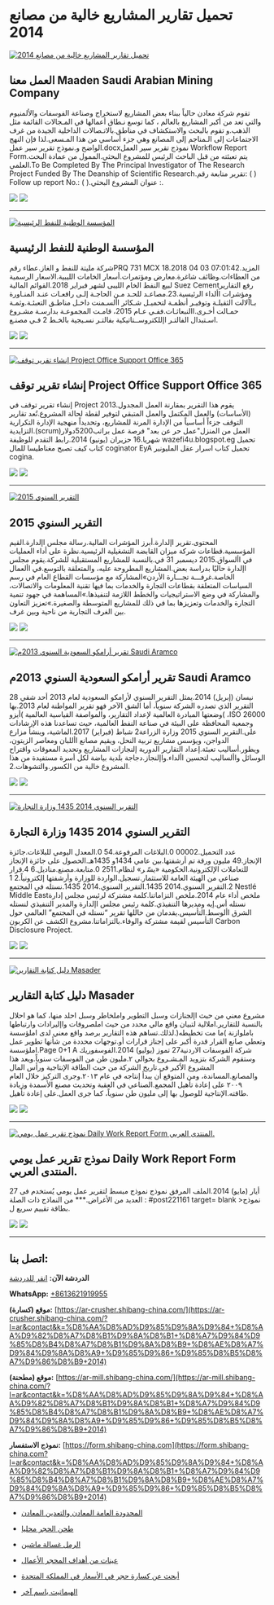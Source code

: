 # تحميل تقارير المشاريع خالية من مصانع 2014

<a href="https://swt.shibang-china.com/?l=ar&img&k=%D8%AA%D8%AD%D9%85%D9%8A%D9%84+%D8%AA%D9%82%D8%A7%D8%B1%D9%8A%D8%B1+%D8%A7%D9%84%D9%85%D8%B4%D8%A7%D8%B1%D9%8A%D8%B9+%D8%AE%D8%A7%D9%84%D9%8A%D8%A9+%D9%85%D9%86+%D9%85%D8%B5%D8%A7%D9%86%D8%B9+2014" target="_blank">![تحميل تقارير المشاريع خالية من مصانع 2014](http://static.shibang-china.com/all-800x300/93.jpg)</a>

## العمل معنا Maaden Saudi Arabian Mining Company
تقوم شركة معادن حالياً ببناء بعض المشاريع لاستخراج وصناعة الفوسفات والألمنيوم والتي تعد من أكبر المشاريع بالعالم ، كما توسع نـطاق أعمالها في المـجالات القائمة مثل الذهب.و تقوم بالبحث والاستكشاف في مناطق.بالاتـصالات الداخلية الجيدة من غرف الاجتماعات إلى الـمناجم إلى المصانع وهي جزء أساسي من هذا المـسعى.لذا فإن النهج الواضح و.نموذج تقرير سير عمل.docxنموذج تقرير سير العمل Workflow Report Form.يتم تعبئته من قبل الباحث الرئيس للمشروع البحثي.الممول من عمادة البحث العلمي.To Be Completed By The Principal Investigator of The Research Project Funded By The Deanship of Scientific Research.تقرير متابعة رقم: ( ) Follow up report No.: ( ).عنوان المشروع البحثي :.


<a href="https://whatsapp.shibangsoft.com/WhatsApp.php" target="_blank" title="WhatsApp">![](http://static.shibang-china.com/icon/whatsapp.png)</a> <a href="https://swt.shibang-china.com/?l=ar&icon&k=%D8%AA%D8%AD%D9%85%D9%8A%D9%84+%D8%AA%D9%82%D8%A7%D8%B1%D9%8A%D8%B1+%D8%A7%D9%84%D9%85%D8%B4%D8%A7%D8%B1%D9%8A%D8%B9+%D8%AE%D8%A7%D9%84%D9%8A%D8%A9+%D9%85%D9%86+%D9%85%D8%B5%D8%A7%D9%86%D8%B9+2014" target="_blank">![](http://static.shibang-china.com/icon/chat-ar.png)</a>

---

<a href="https://swt.shibang-china.com/?l=ar&img&k=%D8%AA%D8%AD%D9%85%D9%8A%D9%84+%D8%AA%D9%82%D8%A7%D8%B1%D9%8A%D8%B1+%D8%A7%D9%84%D9%85%D8%B4%D8%A7%D8%B1%D9%8A%D8%B9+%D8%AE%D8%A7%D9%84%D9%8A%D8%A9+%D9%85%D9%86+%D9%85%D8%B5%D8%A7%D9%86%D8%B9+2014" target="_blank">![المؤسسة الوطنية للنفط الرئيسية](http://static.shibang-china.com/all-800x300/963.jpg)</a>

## المؤسسة الوطنية للنفط الرئيسية
شركة مليتة للنفط و الغاز.عطاء رقمPRQ 731 MCX 18.2018 04 03 07:01:42.المزيد من العطاءات.وظائف شاغرة.معارض ومؤتمرات.أسعار الخامات الليبية.الاسعار الرسمية لبيع النفط الخام الليبى لشهر فبراير 2018.القوائم المالية Suez Cementرفع التقارير ومؤشرات األداء الرئيسية.23.مصاعـد للحـد مـن الحاجـة إلـى رافعـات عنـد المنـاورة بـاآلالت الثقيلـة وتوفيـر أنظمـة لتحميـل شـكائر األسـمنت داخـل مناطـق التعبئـة.وثمـة حمـالت أخـرى.االنبعاثـات.ففـي عـام 2015، قامـت المجموعـة بدارسـة مشـروع اسـتبدال الفالتـر اإللكتروســتاتيكية بفالتـر نسـيجية بالخـط 2 فـي مصنـع.


<a href="https://whatsapp.shibangsoft.com/WhatsApp.php" target="_blank" title="WhatsApp">![](http://static.shibang-china.com/icon/whatsapp.png)</a> <a href="https://swt.shibang-china.com/?l=ar&icon&k=%D8%AA%D8%AD%D9%85%D9%8A%D9%84+%D8%AA%D9%82%D8%A7%D8%B1%D9%8A%D8%B1+%D8%A7%D9%84%D9%85%D8%B4%D8%A7%D8%B1%D9%8A%D8%B9+%D8%AE%D8%A7%D9%84%D9%8A%D8%A9+%D9%85%D9%86+%D9%85%D8%B5%D8%A7%D9%86%D8%B9+2014" target="_blank">![](http://static.shibang-china.com/icon/chat-ar.png)</a>

---

<a href="https://swt.shibang-china.com/?l=ar&img&k=%D8%AA%D8%AD%D9%85%D9%8A%D9%84+%D8%AA%D9%82%D8%A7%D8%B1%D9%8A%D8%B1+%D8%A7%D9%84%D9%85%D8%B4%D8%A7%D8%B1%D9%8A%D8%B9+%D8%AE%D8%A7%D9%84%D9%8A%D8%A9+%D9%85%D9%86+%D9%85%D8%B5%D8%A7%D9%86%D8%B9+2014" target="_blank">![إنشاء تقرير توقف Project Office Support Office 365](http://static.shibang-china.com/all-800x300/1495.jpg)</a>

## إنشاء تقرير توقف Project Office Support Office 365
إنشاء تقرير توقف في Project 2013.يقوم هذا التقرير بمقارنة العمل المجدول (الأساسات) والعمل المكتمل والعمل المتبقي لتوفير لقطة لحالة المشروع.تُعد تقارير التوقف جزءاً أساسياً من الإدارة المرنة للمشاريع، وتحديداً منهجية الإدارة التكرارية التزايدية.(scrum)‎العمل من المنزل&quot;عمل حر عن بعد&quot; فرصة عمل براتب5200دولار شهريا.16 حزيران (يونيو) 2014.رابط التقدم للوظيفة wazefi4u.blogspot.eg تحميل كتاب كيف تصبح مغناطيسا للمال coginator EyA تحميل كتاب اسرار عقل المليونير cogina.


<a href="https://whatsapp.shibangsoft.com/WhatsApp.php" target="_blank" title="WhatsApp">![](http://static.shibang-china.com/icon/whatsapp.png)</a> <a href="https://swt.shibang-china.com/?l=ar&icon&k=%D8%AA%D8%AD%D9%85%D9%8A%D9%84+%D8%AA%D9%82%D8%A7%D8%B1%D9%8A%D8%B1+%D8%A7%D9%84%D9%85%D8%B4%D8%A7%D8%B1%D9%8A%D8%B9+%D8%AE%D8%A7%D9%84%D9%8A%D8%A9+%D9%85%D9%86+%D9%85%D8%B5%D8%A7%D9%86%D8%B9+2014" target="_blank">![](http://static.shibang-china.com/icon/chat-ar.png)</a>

---

<a href="https://swt.shibang-china.com/?l=ar&img&k=%D8%AA%D8%AD%D9%85%D9%8A%D9%84+%D8%AA%D9%82%D8%A7%D8%B1%D9%8A%D8%B1+%D8%A7%D9%84%D9%85%D8%B4%D8%A7%D8%B1%D9%8A%D8%B9+%D8%AE%D8%A7%D9%84%D9%8A%D8%A9+%D9%85%D9%86+%D9%85%D8%B5%D8%A7%D9%86%D8%B9+2014" target="_blank">![التقرير السنوي 2015](http://static.shibang-china.com/all-800x300/1450.jpg)</a>

## التقرير السنوي 2015
المحتوى.تقرير اإلدارة.أبرز المؤشرات المالية.رسالة مجلس اإلدارة.القيم المؤسسية.قطاعات شركة ميزان القابضة التشغيلية الرئيسية.نظرة على أداء العمليات في األسواق.2015 ديسمبر 31 في.بالنسبة للمشاريع المستقبلية للشركة.يقوم مجلس اإلدارة حاليًا بدراسة بعض.المشاريع المطروحة عليه، والمتعلقة بالتوسع.في األعمال الخاصة.غرفـــة تجـــارة الأردن»المشاركة مع مؤسسات القطاع العام في رسم السياسات المتعلقة بقطاعات التجارة والخدمات بما فيها تقنية المعلومات والاتصالات، والمشاركة في وضع الاستراتيجيات والخطط اللازمة لتنفيذها.»المساهمة في جهود تنمية التجارة والخدمات وتعزيزها بما في ذلك للمشاريع المتوسطة والصغيرة.»تعزيز التعاون بين الغرف التجارية من ناحية وبين غرف.


<a href="https://whatsapp.shibangsoft.com/WhatsApp.php" target="_blank" title="WhatsApp">![](http://static.shibang-china.com/icon/whatsapp.png)</a> <a href="https://swt.shibang-china.com/?l=ar&icon&k=%D8%AA%D8%AD%D9%85%D9%8A%D9%84+%D8%AA%D9%82%D8%A7%D8%B1%D9%8A%D8%B1+%D8%A7%D9%84%D9%85%D8%B4%D8%A7%D8%B1%D9%8A%D8%B9+%D8%AE%D8%A7%D9%84%D9%8A%D8%A9+%D9%85%D9%86+%D9%85%D8%B5%D8%A7%D9%86%D8%B9+2014" target="_blank">![](http://static.shibang-china.com/icon/chat-ar.png)</a>

---

<a href="https://swt.shibang-china.com/?l=ar&img&k=%D8%AA%D8%AD%D9%85%D9%8A%D9%84+%D8%AA%D9%82%D8%A7%D8%B1%D9%8A%D8%B1+%D8%A7%D9%84%D9%85%D8%B4%D8%A7%D8%B1%D9%8A%D8%B9+%D8%AE%D8%A7%D9%84%D9%8A%D8%A9+%D9%85%D9%86+%D9%85%D8%B5%D8%A7%D9%86%D8%B9+2014" target="_blank">![تقرير أرامكو السعودية السنوي 2013م Saudi Aramco](http://static.shibang-china.com/all-800x300/861.jpg)</a>

## تقرير أرامكو السعودية السنوي 2013م Saudi Aramco
28 نيسان (إبريل) 2014.يمثل التقرير السنوي لأرامكو السعودية لعام 2013 أحد شقي التقرير الذي تصدره الشركة سنوياً، أما الشق الآخر فهو تقرير المواطنة لعام 2013.بها وضعتها المبادرة العالمية لإعداد التقارير، والمواصفة القياسية العالمية )أيزو( ،ISO 26000 وجمعية المحافظة على البيئة في صناعة النفط العالمية، حيث تساعدنا هذه الإرشادات على.التقرير السنوي 2015 وزارة الزراعة2 شباط (فبراير) 2017.الماشية، وينشأ مزارع الدواجن، ويؤسس مشاريع تربية النحل، ويقيم مصانع األلبان ومعاصر الزيتون، ويطور.أساليب تعبئة.إعداد التقارير الدورية إلنجازات المشاريع وتحديد المعوقات واقتراح الوسائل واألساليب لتحسين األداء.واإلنجاز.دجاجة بلدية بياضة لكل أسرة مستفيدة من هذا المشروع خالية من الكسور.والتشوهات.2.


<a href="https://whatsapp.shibangsoft.com/WhatsApp.php" target="_blank" title="WhatsApp">![](http://static.shibang-china.com/icon/whatsapp.png)</a> <a href="https://swt.shibang-china.com/?l=ar&icon&k=%D8%AA%D8%AD%D9%85%D9%8A%D9%84+%D8%AA%D9%82%D8%A7%D8%B1%D9%8A%D8%B1+%D8%A7%D9%84%D9%85%D8%B4%D8%A7%D8%B1%D9%8A%D8%B9+%D8%AE%D8%A7%D9%84%D9%8A%D8%A9+%D9%85%D9%86+%D9%85%D8%B5%D8%A7%D9%86%D8%B9+2014" target="_blank">![](http://static.shibang-china.com/icon/chat-ar.png)</a>

---

<a href="https://swt.shibang-china.com/?l=ar&img&k=%D8%AA%D8%AD%D9%85%D9%8A%D9%84+%D8%AA%D9%82%D8%A7%D8%B1%D9%8A%D8%B1+%D8%A7%D9%84%D9%85%D8%B4%D8%A7%D8%B1%D9%8A%D8%B9+%D8%AE%D8%A7%D9%84%D9%8A%D8%A9+%D9%85%D9%86+%D9%85%D8%B5%D8%A7%D9%86%D8%B9+2014" target="_blank">![اﻟﺘﻘﺮﻳﺮ اﻟﺴﻨﻮي 2014 1435 وزارة التجارة](http://static.shibang-china.com/all-800x300/1051.jpg)</a>

## اﻟﺘﻘﺮﻳﺮ اﻟﺴﻨﻮي 2014 1435 وزارة التجارة
ﻋﺪد اﻟﺘﺤﻤﻴﻞ.00002 0.اﻟﺒﻼﻏﺎت اﻟﻤﺮﻓﻮﻋﺔ.54 0.اﻟﻤﻌﺪل اﻟﻴﻮﻣﻲ ﻟﻠﺒﻼﻏﺎت.ﺟﺎﺋﺰة اﻹﻧﺠﺎز.49 ﻣﻠﻴﻮن ورﻗﺔ ﺗﻢ أرﺷﻔﺘﻬﺎ.ﺑﻴﻦ ﻋﺎﻣﻲ 1434و 1435ﻫـ.اﻟﺤﺼﻮل ﻋﻠﻰ ﺟﺎﺋﺰة اﻹﻧﺠﺎز ﻟﻠﺘﻌﺎﻣﻼت اﻹﻟﻜﺘﺮوﻧﻴﺔ.اﻟﺤﻜﻮﻣﻴﺔ «ﻳﺴّ ﺮ» ﻟﻨﻈﺎم.2511 0.ﻣﺘﺎﺑﻌﺔ.ﻣﺼﻨﻊ.ﻣﻨﺎدﻳﻞ.6 4.ﻗﺮار ﺻﻨﺎﻋﻲ ﻣﻦ اﻟﻬﻴﺌﺔ اﻟﻌﺎﻣﺔ ﻟﻼﺳﺘﺜﻤﺎر.ﺗﺴﺠﻴﻞ.اﻟﻮاردة ﻟﻠﻮزارة وأرﺷﻔﺘﻬﺎ إﻟﻜﺘﺮوﻧﻴﺎً.2 1 2.التقرير السنوي.2014 1435.التقرير السنوي.2014 1435.نستله في المجتمع Nestlé Middle Eastملخص أداء عام 2014.ملخص التزاماتنا.كلمة مشتركة لرئيس مجلس إدارة نستله أس.إيه ومديرها التنفيذي.كلمة رئيس مجلس اإلدارة والمدير التنفيذي لنستله الشرق األوسط.التأسيس.يقدمان من خاللها تقرير “نستله في المجتمع” العالمي حول التأسيس لقيمة مشتركة والوفاء.بالتزاماتنا.مشروع الكشف عن الكربون Carbon Disclosure Project.


<a href="https://whatsapp.shibangsoft.com/WhatsApp.php" target="_blank" title="WhatsApp">![](http://static.shibang-china.com/icon/whatsapp.png)</a> <a href="https://swt.shibang-china.com/?l=ar&icon&k=%D8%AA%D8%AD%D9%85%D9%8A%D9%84+%D8%AA%D9%82%D8%A7%D8%B1%D9%8A%D8%B1+%D8%A7%D9%84%D9%85%D8%B4%D8%A7%D8%B1%D9%8A%D8%B9+%D8%AE%D8%A7%D9%84%D9%8A%D8%A9+%D9%85%D9%86+%D9%85%D8%B5%D8%A7%D9%86%D8%B9+2014" target="_blank">![](http://static.shibang-china.com/icon/chat-ar.png)</a>

---

<a href="https://swt.shibang-china.com/?l=ar&img&k=%D8%AA%D8%AD%D9%85%D9%8A%D9%84+%D8%AA%D9%82%D8%A7%D8%B1%D9%8A%D8%B1+%D8%A7%D9%84%D9%85%D8%B4%D8%A7%D8%B1%D9%8A%D8%B9+%D8%AE%D8%A7%D9%84%D9%8A%D8%A9+%D9%85%D9%86+%D9%85%D8%B5%D8%A7%D9%86%D8%B9+2014" target="_blank">![دليل كتابة التقارير Masader](http://static.shibang-china.com/all-800x300/640.jpg)</a>

## دليل كتابة التقارير Masader
مشروع معني من حيث اإلجنازات وسبل التطوير واملخاطر وسبل احلد منها، كما هو احلال بالنسبة للتقارير.املالية لتبيان واقع مالي محدد من حيث املصروفات واإليرادات وارتباطها باملوازنة )ما مت تخطيطه(.لذلك.تساهم هذه التقارير برصد واقع معني لدى املؤسسة وتعطي صانع القرار قدرة أكبر على إجناز قرارات أو.توجهات محددة من شأنها تطوير عمل املؤسسة.Page 0+1 A شركة الفوسفات الاردنية27 تموز (يوليو) 2014.ﺍﻟﻔﻮﺳﻔﻮﺭﻳﻚ ﻭﺳﺘﻘﻮﻡ ﺍﻟﺸﺮﻛﺔ ﺑﺘﺰﻭﻳﺪ ﺍﻟﻤـﺸـﺮﻭﻉ ﺑﺤﻮﺍﻟﻲ ٢.ﻣﻠﻴﻮﻥ ﻃﻦ ﻣﻦ ﺍﻟﻔﻮﺳﻔﺎﺕ ﺳﻨﻮﻳﺎً.ﻭﻳﻌﺪ ﻫﺬﺍ ﺍﻟﻤﺸﺮﻭﻉ ﺍﻷﻛﺒﺮ ﻓﻲ.ﺗﺎﺭﻳﺦ ﺍﻟﺸﺮﻛﺔ ﻣﻦ ﺣﻴﺚ ﺍﻟﻄﺎﻗﺔ ﺍﻹﻧﺘﺎﺟﻴﺔ ﻭﺭﺃﺱ ﺍﻟﻤﺎﻝ ﻭﺍﻟﻤﺼﺎﻧﻊ.ﺍﻟﻤﺴﺎﻧﺪﺓ، ﻭﻣﻦ ﺍﻟﻤﺘﻮﻗﻊ ﺃﻥ ﻳﺒﺪﺃ ﺇﻧﺘﺎﺟﻪ ﻓﻲ ﻋﺎﻡ ٢٠١٣.ﻭﺟﺮﻯ ﺍﻟﺘﺮﻛﻴﺰ ﺧﻼﻝ ﺍﻟﻌﺎﻡ ٢٠٠٩ ﻋﻠﻰ ﺇﻋﺎﺩﺓ ﺗﺄﻫﻴﻞ ﺍﻟﻤﺠﻤﻊ.ﺍﻟﺼﻨﺎﻋﻲ ﻓﻲ ﺍﻟﻌﻘﺒﺔ ﻭﺗﺤﺪﻳﺚ ﻣﺼﻨﻊ ﺍﻷﺳﻤﺪﺓ ﻭﺯﻳﺎﺩﺓ ﻃﺎﻗﺘﻪ.ﺍﻹﻧﺘﺎﺟﻴﺔ ﻟﻠﻮﺻﻮﻝ ﺑﻬﺎ ﺇﻟﻰ ﻣﻠﻴﻮﻥ ﻃﻦ ﺳﻨﻮﻳﺎً، ﻛﻤﺎ ﺟﺮﻯ ﺍﻟﻌﻤﻞ.ﻋﻠﻰ ﺇﻋﺎﺩﺓ ﺗﺄﻫﻴﻞ.


<a href="https://whatsapp.shibangsoft.com/WhatsApp.php" target="_blank" title="WhatsApp">![](http://static.shibang-china.com/icon/whatsapp.png)</a> <a href="https://swt.shibang-china.com/?l=ar&icon&k=%D8%AA%D8%AD%D9%85%D9%8A%D9%84+%D8%AA%D9%82%D8%A7%D8%B1%D9%8A%D8%B1+%D8%A7%D9%84%D9%85%D8%B4%D8%A7%D8%B1%D9%8A%D8%B9+%D8%AE%D8%A7%D9%84%D9%8A%D8%A9+%D9%85%D9%86+%D9%85%D8%B5%D8%A7%D9%86%D8%B9+2014" target="_blank">![](http://static.shibang-china.com/icon/chat-ar.png)</a>

---

<a href="https://swt.shibang-china.com/?l=ar&img&k=%D8%AA%D8%AD%D9%85%D9%8A%D9%84+%D8%AA%D9%82%D8%A7%D8%B1%D9%8A%D8%B1+%D8%A7%D9%84%D9%85%D8%B4%D8%A7%D8%B1%D9%8A%D8%B9+%D8%AE%D8%A7%D9%84%D9%8A%D8%A9+%D9%85%D9%86+%D9%85%D8%B5%D8%A7%D9%86%D8%B9+2014" target="_blank">![نموذج تقرير عمل يومي Daily Work Report Form المنتدى العربي.](http://static.shibang-china.com/all-800x300/101.jpg)</a>

## نموذج تقرير عمل يومي Daily Work Report Form المنتدى العربي.
27 أيار (مايو) 2014.الملف المرفق نموذج نموذج مبسط لتقرير عمل يومي يُستخدم فى العديد من الأغراض.*** من النماذج ذات الصلة : #post221161 target= blank &gt;نموذج بطاقة تقييم سريع ل.

<a href="https://whatsapp.shibangsoft.com/WhatsApp.php" target="_blank" title="WhatsApp">![](http://static.shibang-china.com/icon/whatsapp.png)</a> <a href="https://swt.shibang-china.com/?l=ar&icon&k=%D8%AA%D8%AD%D9%85%D9%8A%D9%84+%D8%AA%D9%82%D8%A7%D8%B1%D9%8A%D8%B1+%D8%A7%D9%84%D9%85%D8%B4%D8%A7%D8%B1%D9%8A%D8%B9+%D8%AE%D8%A7%D9%84%D9%8A%D8%A9+%D9%85%D9%86+%D9%85%D8%B5%D8%A7%D9%86%D8%B9+2014" target="_blank">![](http://static.shibang-china.com/icon/chat-ar.png)</a>

---
## اتصل بنا:

**الدردشة الآن:** [انقر للدردشة](https://swt.shibang-china.com?l=ar&contact&k=%D8%AA%D8%AD%D9%85%D9%8A%D9%84+%D8%AA%D9%82%D8%A7%D8%B1%D9%8A%D8%B1+%D8%A7%D9%84%D9%85%D8%B4%D8%A7%D8%B1%D9%8A%D8%B9+%D8%AE%D8%A7%D9%84%D9%8A%D8%A9+%D9%85%D9%86+%D9%85%D8%B5%D8%A7%D9%86%D8%B9+2014)

**WhatsApp:**  [+8613621919955](https://whatsapp.shibangsoft.com/WhatsApp.php)

**موقع (كسارة):** [https://ar-crusher.shibang-china.com/](https://ar-crusher.shibang-china.com/?l=ar&contact&k=%D8%AA%D8%AD%D9%85%D9%8A%D9%84+%D8%AA%D9%82%D8%A7%D8%B1%D9%8A%D8%B1+%D8%A7%D9%84%D9%85%D8%B4%D8%A7%D8%B1%D9%8A%D8%B9+%D8%AE%D8%A7%D9%84%D9%8A%D8%A9+%D9%85%D9%86+%D9%85%D8%B5%D8%A7%D9%86%D8%B9+2014)

**موقع (مطحنة):** [https://ar-mill.shibang-china.com/](https://ar-mill.shibang-china.com/?l=ar&contact&k=%D8%AA%D8%AD%D9%85%D9%8A%D9%84+%D8%AA%D9%82%D8%A7%D8%B1%D9%8A%D8%B1+%D8%A7%D9%84%D9%85%D8%B4%D8%A7%D8%B1%D9%8A%D8%B9+%D8%AE%D8%A7%D9%84%D9%8A%D8%A9+%D9%85%D9%86+%D9%85%D8%B5%D8%A7%D9%86%D8%B9+2014)

**نموذج الاستفسار:** [https://form.shibang-china.com](https://form.shibang-china.com?l=ar&contact&k=%D8%AA%D8%AD%D9%85%D9%8A%D9%84+%D8%AA%D9%82%D8%A7%D8%B1%D9%8A%D8%B1+%D8%A7%D9%84%D9%85%D8%B4%D8%A7%D8%B1%D9%8A%D8%B9+%D8%AE%D8%A7%D9%84%D9%8A%D8%A9+%D9%85%D9%86+%D9%85%D8%B5%D8%A7%D9%86%D8%B9+2014)

* [المحدودة العامة المعادن والتعدين المعادن](../27/%D8%A7%D9%84%D9%85%D8%AD%D8%AF%D9%88%D8%AF%D8%A9%20%D8%A7%D9%84%D8%B9%D8%A7%D9%85%D8%A9%20%D8%A7%D9%84%D9%85%D8%B9%D8%A7%D8%AF%D9%86%20%D9%88%D8%A7%D9%84%D8%AA%D8%B9%D8%AF%D9%8A%D9%86%20%D8%A7%D9%84%D9%85%D8%B9%D8%A7%D8%AF%D9%86.md)

* [طحن الحجر محليا](../26/%D8%B7%D8%AD%D9%86%20%D8%A7%D9%84%D8%AD%D8%AC%D8%B1%20%D9%85%D8%AD%D9%84%D9%8A%D8%A7.md)

* [الرمل غسالة ماشين](../28/%D8%A7%D9%84%D8%B1%D9%85%D9%84%20%D8%BA%D8%B3%D8%A7%D9%84%D8%A9%20%D9%85%D8%A7%D8%B4%D9%8A%D9%86.md)

* [عينات من أهداف المحجر الأعمال](../30/%D8%B9%D9%8A%D9%86%D8%A7%D8%AA%20%D9%85%D9%86%20%D8%A3%D9%87%D8%AF%D8%A7%D9%81%20%D8%A7%D9%84%D9%85%D8%AD%D8%AC%D8%B1%20%D8%A7%D9%84%D8%A3%D8%B9%D9%85%D8%A7%D9%84.md)

* [أبحث عن كسارة حجر في الأسعار في المملكة المتحدة](../29/%D8%A3%D8%A8%D8%AD%D8%AB%20%D8%B9%D9%86%20%D9%83%D8%B3%D8%A7%D8%B1%D8%A9%20%D8%AD%D8%AC%D8%B1%20%D9%81%D9%8A%20%D8%A7%D9%84%D8%A3%D8%B3%D8%B9%D8%A7%D8%B1%20%D9%81%D9%8A%20%D8%A7%D9%84%D9%85%D9%85%D9%84%D9%83%D8%A9%20%D8%A7%D9%84%D9%85%D8%AA%D8%AD%D8%AF%D8%A9.md)

* [الهيماتيت باسم آخر](../30/%D8%A7%D9%84%D9%87%D9%8A%D9%85%D8%A7%D8%AA%D9%8A%D8%AA%20%D8%A8%D8%A7%D8%B3%D9%85%20%D8%A2%D8%AE%D8%B1.md)